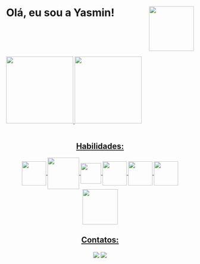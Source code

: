 <div>
<img align="right" height="120" width="120" src="https://cdn.discordapp.com/attachments/939573113820151930/954900647659057154/Yasmin.gif">
<h1>Olá, eu sou a Yasmin!</h1>
</div>

<br></br>
<br></br>

<div>
  <a href="https://github.com/YasminArnaut">
  <img height="180em" src="https://github-readme-stats.vercel.app/api?username=YasminArnaut&show_icons=true&theme=dracula&include_all_commits=true&count_private=true"/>
  <img height="180em" src="https://github-readme-stats.vercel.app/api/top-langs/?username=YasminArnaut&layout=compact&langs_count=7&theme=dracula"/>
</div>
  
<div style="display: inline_block" align="center"><br>
<h2> Habilidades: </h2>
<img align="center" height="65" width="65" src="https://cdn.jsdelivr.net/gh/devicons/devicon/icons/android/android-plain-wordmark.svg">
<img align="center" height="85" width="85" src="https://cdn.jsdelivr.net/gh/devicons/devicon/icons/kotlin/kotlin-plain-wordmark.svg">
<img align="center" height="55" width="55" src="https://cdn.jsdelivr.net/gh/devicons/devicon/icons/javascript/javascript-original.svg">
<img align="center" height="65" width="65" src="https://cdn.jsdelivr.net/gh/devicons/devicon/icons/html5/html5-plain-wordmark.svg">
<img align="center" height="65" width="65" src="https://cdn.jsdelivr.net/gh/devicons/devicon/icons/css3/css3-plain-wordmark.svg">
<img align="center" height="65" width="65" src="https://cdn.jsdelivr.net/gh/devicons/devicon/icons/git/git-plain-wordmark.svg">
<img align="center" height="95" width="95" src="https://cdn.jsdelivr.net/gh/devicons/devicon/icons/intellij/intellij-plain-wordmark.svg">
</div>
  
<div align="center">
   <h2>Contatos: </h2>
      <a href="https://www.linkedin.com/in/yasmin-arnaut/" target="_blank"><img align="center" src="https://img.shields.io/badge/-LinkedIn-%230077B5?style=for-the-badge&logo=linkedin&logoColor=white"></a> 
      <a href = "mailto:yasminarnaut87@gmail.com"><img align="center" src="https://img.shields.io/badge/-Gmail-%23333?style=for-the-badge&logo=gmail&logoColor=white" target="_blank"></a>
</div>
